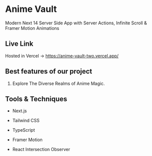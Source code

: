 # Anime Vault

Modern Next 14 Server Side App with Server Actions, Infinite Scroll & Framer Motion Animations

## Live Link

Hosted in Vercel -> https://anime-vault-two.vercel.app/

## Best features of our project

1. Explore The Diverse Realms of Anime Magic.

## Tools & Techniques

- Next.js

- Tailwind CSS

- TypeScript

- Framer Motion

- React Intersection Observer

